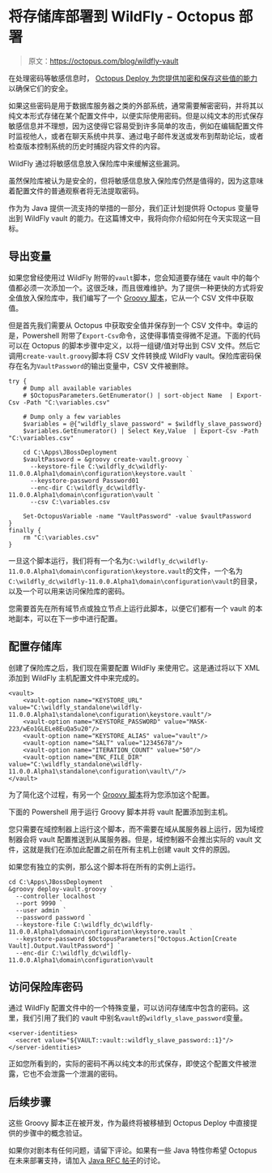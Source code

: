 # 将存储库部署到 WildFly - Octopus 部署

> 原文：<https://octopus.com/blog/wildfly-vault>

在处理密码等敏感信息时， [Octopus Deploy 为您提供加密和保存这些值的能力](https://octopus.com/docs/projects/variables/sensitive-variables)以确保它们的安全。

如果这些密码是用于数据库服务器之类的外部系统，通常需要解密密码，并将其以纯文本形式存储在某个配置文件中，以便实际使用密码。但是以纯文本的形式保存敏感信息并不理想，因为这使得它容易受到许多简单的攻击，例如在编辑配置文件时监视他人，或者在聊天系统中共享、通过电子邮件发送或发布到帮助论坛，或者检查版本控制系统的历史时捕捉内容文件的内容。

WildFly 通过将敏感信息放入保险库中来缓解这些漏洞。

虽然保险库被认为是安全的，但将敏感信息放入保险库仍然是值得的，因为这意味着配置文件的普通观察者将无法提取密码。

作为为 Java 提供一流支持的举措的一部分，我们正计划提供将 Octopus 变量导出到 WildFly vault 的能力。在这篇博文中，我将向你介绍如何在今天实现这一目标。

## 导出变量

如果您曾经使用过 WildFly 附带的`vault`脚本，您会知道要存储在 vault 中的每个值都必须一次添加一个。这很乏味，而且很难维护。为了提供一种更快的方式将安全值放入保险库中，我们编写了一个 [Groovy 脚本](https://github.com/OctopusDeploy/JBossDeployment/blob/master/create-vault.groovy)，它从一个 CSV 文件中获取值。

但是首先我们需要从 Octopus 中获取安全值并保存到一个 CSV 文件中。幸运的是，Powershell 附带了`Export-Csv`命令，这使得事情变得微不足道。下面的代码可以在 Octopus 的脚本步骤中定义，以将一组键/值对导出到 CSV 文件。然后它调用`create-vault.groovy`脚本将 CSV 文件转换成 WildFly vault。保险库密码保存在名为`VaultPassword`的输出变量中，CSV 文件被删除。

```
try {
    # Dump all available variables
    # $OctopusParameters.GetEnumerator() | sort-object Name  | Export-Csv -Path "C:\variables.csv"

    # Dump only a few variables
    $variables = @{"wildfly_slave_password" = $wildfly_slave_password}
    $variables.GetEnumerator() | Select Key,Value  | Export-Csv -Path "C:\variables.csv"

    cd C:\Apps\JBossDeployment
    $vaultPassword = &groovy create-vault.groovy `
      --keystore-file C:\wildfly_dc\wildfly-11.0.0.Alpha1\domain\configuration\keystore.vault `
      --keystore-password Password01 `
      --enc-dir C:\wildfly_dc\wildfly-11.0.0.Alpha1\domain\configuration\vault `
      --csv C:\variables.csv

    Set-OctopusVariable -name "VaultPassword" -value $vaultPassword
}
finally {
    rm "C:\variables.csv"
} 
```

一旦这个脚本运行，我们将有一个名为`C:\wildfly_dc\wildfly-11.0.0.Alpha1\domain\configuration\keystore.vault`的文件，一个名为`C:\wildfly_dc\wildfly-11.0.0.Alpha1\domain\configuration\vault`的目录，以及一个可以用来访问保险库的密码。

您需要首先在所有域节点或独立节点上运行此脚本，以便它们都有一个 vault 的本地副本，可以在下一步中进行配置。

## 配置存储库

创建了保险库之后，我们现在需要配置 WildFly 来使用它。这是通过将以下 XML 添加到 WildFly 主机配置文件中来完成的。

```
<vault>
    <vault-option name="KEYSTORE_URL" value="C:\wildfly_standalone\wildfly-11.0.0.Alpha1\standalone\configuration\keystore.vault"/>
    <vault-option name="KEYSTORE_PASSWORD" value="MASK-223/wEo1GLELe8EuQa5u20"/>
    <vault-option name="KEYSTORE_ALIAS" value="vault"/>
    <vault-option name="SALT" value="12345678"/>
    <vault-option name="ITERATION_COUNT" value="50"/>
    <vault-option name="ENC_FILE_DIR" value="C:\wildfly_standalone\wildfly-11.0.0.Alpha1\standalone\configuration\vault\/"/>
</vault> 
```

为了简化这个过程，有另一个 [Groovy 脚本](https://github.com/OctopusDeploy/JBossDeployment/blob/master/deploy-vault.groovy)将为您添加这个配置。

下面的 Powershell 用于运行 Groovy 脚本并将 vault 配置添加到主机。

您只需要在域控制器上运行这个脚本，而不需要在域从属服务器上运行，因为域控制器会将 vault 配置推送到从属服务器。但是，域控制器不会推出实际的 vault 文件，这就是我们在添加此配置之前在所有主机上创建 vault 文件的原因。

如果您有独立的实例，那么这个脚本将在所有的实例上运行。

```
cd C:\Apps\JBossDeployment
&groovy deploy-vault.groovy `
  --controller localhost `
  --port 9990 `
  --user admin `
  --password password `
  --keystore-file C:\wildfly_dc\wildfly-11.0.0.Alpha1\domain\configuration\keystore.vault `
  --keystore-password $OctopusParameters["Octopus.Action[Create Vault].Output.VaultPassword"] `
  --enc-dir C:\wildfly_dc\wildfly-11.0.0.Alpha1\domain\configuration\vault 
```

## 访问保险库密码

通过 WildFly 配置文件中的一个特殊变量，可以访问存储库中包含的密码。这里，我们引用了我们的 vault 中别名`vault`的`wildfly_slave_password`变量。

```
<server-identities>
  <secret value="${VAULT::vault::wildfly_slave_password::1}"/>
</server-identities> 
```

正如您所看到的，实际的密码不再以纯文本的形式保存，即使这个配置文件被泄露，它也不会泄露一个泄漏的密码。

## 后续步骤

这些 Groovy 脚本正在被开发，作为最终将被移植到 Octopus Deploy 中直接提供的步骤中的概念验证。

如果你对剧本有任何问题，请留下评论。如果有一些 Java 特性你希望 Octopus 在未来部署支持，请加入 [Java RFC 帖子](https://octopus.com/blog/java-rfc)的讨论。
